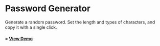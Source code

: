 # Password Generator

Generate a random password. Set the length and types of characters, and copy it with a single click.

#### &raquo; [View Demo](https://pw-generator-flame-three.vercel.app)
